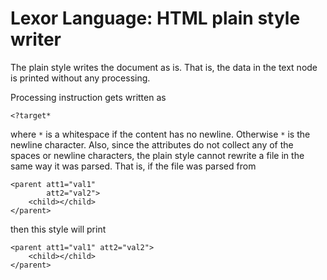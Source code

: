 Lexor Language: HTML plain style writer
=======================================

The plain style writes the document as is. That is, the data in the
text node is printed without any processing.

Processing instruction gets written as

    <?target*

where `*` is a whitespace if the content has no newline. Otherwise
`*` is the newline character. Also, since the attributes do not
collect any of the spaces or newline characters, the plain style
cannot rewrite a file in the same way it was parsed. That is, if the
file was parsed from

    <parent att1="val1"
            att2="val2">
        <child></child>
    </parent>

then this style will print

    <parent att1="val1" att2="val2">
        <child></child>
    </parent>
